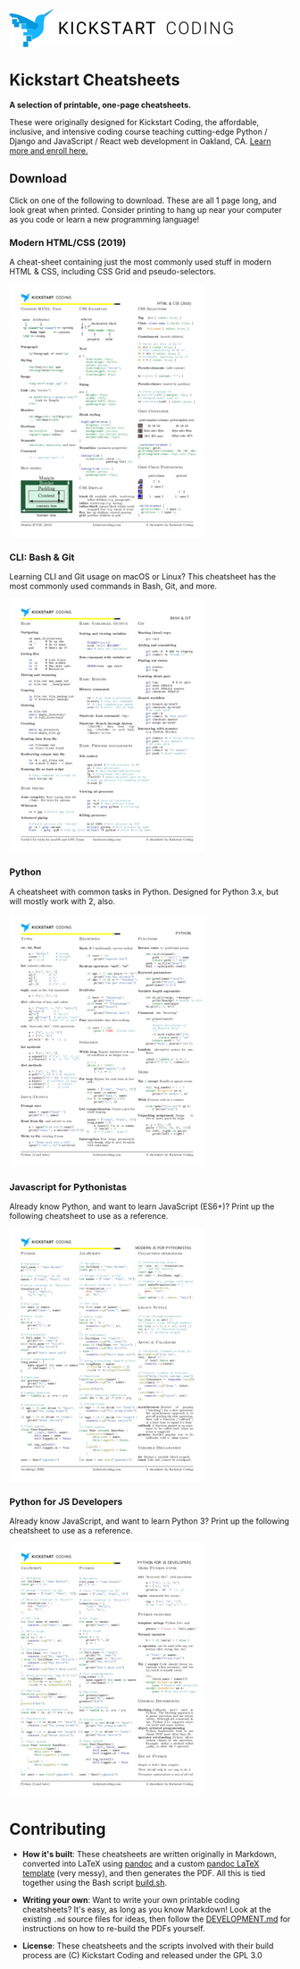 ![Kickstart Coding Logo](./templates/logo.png)

# Kickstart Cheatsheets

**A selection of printable, one-page cheatsheets.**

These were originally designed for Kickstart Coding, the affordable, inclusive,
and intensive coding course teaching cutting-edge Python / Django and
JavaScript / React web development in Oakland, CA.
[Learn more and enroll here.](http://kickstartcoding.com/?utm_source=github&utm_campaign=cheatsheets)


## Download

Click on one of the following to download. These are all 1 page long, and look
great when printed. Consider printing to hang up near your computer as you code
or learn a new programming language!


### Modern HTML/CSS (2019)

A cheat-sheet containing just the most commonly used stuff in modern HTML &
CSS, including CSS Grid and pseudo-selectors.

[![modern-html-css PDF thumbnail](./build/topical/modern-html-css.thumb.jpg)](https://github.com/kickstartcoding/cheatsheets/raw/master/build/topical/modern-html-css.pdf)

### CLI: Bash & Git

Learning CLI and Git usage on macOS or Linux? This cheatsheet has the most
commonly used commands in Bash, Git, and more.

[![cli-bash PDF thumbnail](./build/topical/cli-bash.thumb.jpg)](https://github.com/kickstartcoding/cheatsheets/raw/master/build/topical/cli-bash.pdf)


### Python

A cheatsheet with common tasks in Python. Designed for Python 3.x, but will
mostly work with 2, also.

[![python PDF thumbnail](./build/topical/python.thumb.jpg)](https://github.com/kickstartcoding/cheatsheets/raw/master/build/topical/python.pdf)



### Javascript for Pythonistas

Already know Python, and want to learn JavaScript (ES6+)?  Print up the
following cheatsheet to use as a reference.

[![javascript-for-pythonistas PDF thumbnail](./build/topical/javascript-for-pythonistas.thumb.jpg)](https://github.com/kickstartcoding/cheatsheets/raw/master/build/topical/javascript-for-pythonistas.pdf)


### Python for JS Developers

Already know JavaScript, and want to learn Python 3?  Print up the
following cheatsheet to use as a reference.

[![python-for-js-developers PDF thumbnail](./build/topical/python-for-js-developers.thumb.jpg)](https://github.com/kickstartcoding/cheatsheets/raw/master/build/topical/python-for-js-developers.pdf)


# Contributing

* **How it's built**: These cheatsheets are written originally in Markdown,
  converted into LaTeX using [pandoc](https://pandoc.org/) and a custom
  [pandoc LaTeX template](./templates/template.text) (very messy), and then
  generates the PDF.  All this is tied together using the Bash script
  [build.sh](./build.sh).

* **Writing your own**: Want to write your own printable coding cheatsheets?
  It's easy, as long as you know Markdown! Look at the existing `.md` source
  files for ideas, then follow the [DEVELOPMENT.md](./DEVELOPMENT.md) for
  instructions on how to re-build the PDFs yourself.

* **License**: These cheatsheets and the scripts involved with their build
  process are (C) Kickstart Coding and released under the GPL 3.0

